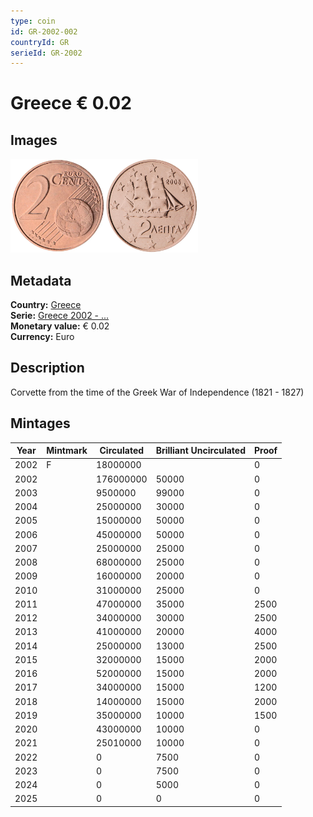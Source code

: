 ```yaml
---
type: coin
id: GR-2002-002
countryId: GR
serieId: GR-2002
---
```


# Greece € 0.02

## Images

<img src="../../../Images/common-2002-002.webp" height="150" alt="Front image"><img src="Images/greece-2002-002.webp" height="150" alt="Back image">

## Metadata

**Country:** [Greece](../index.md)\
**Serie:** [Greece 2002 - ...](index.md)\
**Monetary value:** € 0.02\
**Currency:** Euro

## Description

Corvette from the time of the Greek War of Independence (1821 - 1827)

## Mintages

| Year | Mintmark | Circulated | Brilliant Uncirculated | Proof |
| ---- | -------- | ---------- | ---------------------- | ----- |
| 2002 | F        | 18000000   |                        | 0     |
| 2002 |          | 176000000  | 50000                  | 0     |
| 2003 |          | 9500000    | 99000                  | 0     |
| 2004 |          | 25000000   | 30000                  | 0     |
| 2005 |          | 15000000   | 50000                  | 0     |
| 2006 |          | 45000000   | 50000                  | 0     |
| 2007 |          | 25000000   | 25000                  | 0     |
| 2008 |          | 68000000   | 25000                  | 0     |
| 2009 |          | 16000000   | 20000                  | 0     |
| 2010 |          | 31000000   | 25000                  | 0     |
| 2011 |          | 47000000   | 35000                  | 2500  |
| 2012 |          | 34000000   | 30000                  | 2500  |
| 2013 |          | 41000000   | 20000                  | 4000  |
| 2014 |          | 25000000   | 13000                  | 2500  |
| 2015 |          | 32000000   | 15000                  | 2000  |
| 2016 |          | 52000000   | 15000                  | 2000  |
| 2017 |          | 34000000   | 15000                  | 1200  |
| 2018 |          | 14000000   | 15000                  | 2000  |
| 2019 |          | 35000000   | 10000                  | 1500  |
| 2020 |          | 43000000   | 10000                  | 0     |
| 2021 |          | 25010000   | 10000                  | 0     |
| 2022 |          | 0          | 7500                   | 0     |
| 2023 |          | 0          | 7500                   | 0     |
| 2024 |          | 0          | 5000                   | 0     |
| 2025 |          | 0          | 0                      | 0     |
